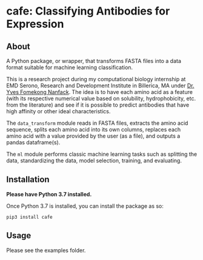 # cafe: Classifying Antibodies for Expression

## About

A Python package, or wrapper, that transforms FASTA files into a data format suitable for machine learning classification.

This is a research project during my computational biology internship at EMD Serono, Research and Development Institute in Billerica, MA under [Dr. Yves Fomekong Nanfack](yves.fomekong.nanfack@emdserono.com). The idea is to have each amino acid as a feature (with its respective numerical value based on solubility, hydrophobicity, etc. from the literature) and see if it is possible to predict antibodies that have high affinity or other ideal characteristics.

The `data_transform` module reads in FASTA files, extracts the amino acid sequence, splits each amino acid into its own columns, replaces each amino acid with a value provided by the user (as a file), and outputs a pandas dataframe(s).

The `ml` module performs classic machine learning tasks such as splitting the data, standardizing the data, model selection, training, and evaluating.


## Installation

**Please have Python 3.7 installed.**

Once Python 3.7 is installed, you can install the package as so:

`pip3 install cafe`

## Usage

Please see the examples folder.

